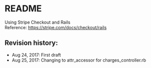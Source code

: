 # README
Using Stripe Checkout and Rails<br />
Reference: https://stripe.com/docs/checkout/rails

## Revision history:
* Aug 24, 2017: First draft
* Aug 25, 2017: Changing to attr_accessor for charges_controller.rb
